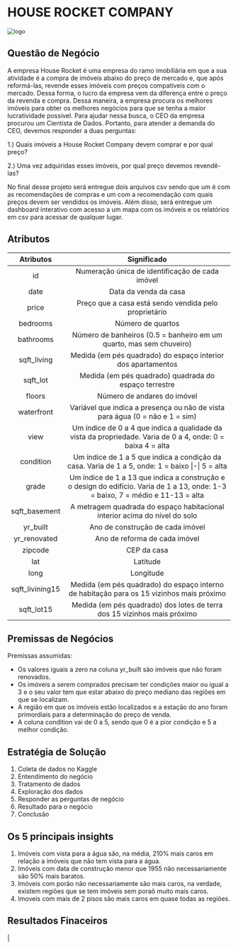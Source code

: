 # HOUSE ROCKET COMPANY

<img src="https://github.com/jefferson-datascience/project_insight_house_rocket/blob/main/images/house_rocket.jpg" alt="logo" style="zoom: 90%;" />

## Questão de Negócio

A empresa House Rocket é uma empresa do ramo imobiliária em que a sua atividade é a compra de imóveis abaixo do preço de mercado e, que após reformá-las, revende esses imóveis com preços compatíveis com o mercado. Dessa forma, o lucro da empresa vem da diferença entre o preço da revenda e compra. Dessa maneira, a empresa procura os melhores imóveis para obter os melhores negócios para que se tenha a maior lucratividade possível. Para ajudar nessa busca, o CEO da empresa procurou um Cientista de Dados. Portanto, para atender a demanda do CEO, devemos responder a duas perguntas:

1.) Quais imóveis a House Rocket Company devem comprar e por qual preço?

2.) Uma vez adquiridas esses imóveis, por qual preço devemos revendê-las?

No final desse projeto será entregue dois arquivos csv sendo que um é com as recomendações de compras e um com a recomendação com quais preços devem ser vendidos os imóveis. Além disso, será entregue um dashboard interativo com acesso a um mapa com os imóveis e os relatórios em csv para acessar de qualquer lugar.

## Atributos

|    Atributos    |                         Significado                          |
| :-------------: | :----------------------------------------------------------: |
|       id        |       Numeração única de identificação de cada imóvel        |
|      date       |                    Data da venda da casa                     |
|      price      |    Preço que a casa está sendo vendida pelo proprietário     |
|    bedrooms     |                      Número de quartos                       |
|    bathrooms    | Número de banheiros (0.5 = banheiro em um quarto, mas sem chuveiro) |
|   sqft_living   | Medida (em pés quadrado) do espaço interior dos apartamentos |
|    sqft_lot     |     Medida (em pés quadrado) quadrada do espaço terrestre     |
|     floors      |                 Número de andares do imóvel                  |
|   waterfront    | Variável que indica a presença ou não de vista para água (0 = não e 1 = sim) |
|      view       | Um índice de 0 a 4 que indica a qualidade da vista da propriedade. Varia de 0 a 4, onde: 0 = baixa  4 = alta |
|    condition    | Um índice de 1 a 5 que indica a condição da casa. Varia de 1 a 5, onde: 1 = baixo \|-\| 5 = alta |
|      grade      | Um índice de 1 a 13 que indica a construção e o design do edifício. Varia de 1 a 13, onde: 1-3 = baixo, 7 = médio e 11-13 = alta |
|  sqft_basement  | A metragem quadrada do espaço habitacional interior acima do nível do solo |
|    yr_built     |               Ano de construção de cada imóvel               |
|  yr_renovated   |                Ano de reforma de cada imóvel                 |
|     zipcode     |                         CEP da casa                          |
|       lat       |                           Latitude                           |
|      long       |                          Longitude                           |
| sqft_livining15 | Medida (em pés quadrado) do espaço interno de habitação para os 15 vizinhos mais próximo |
|   sqft_lot15    | Medida (em pés quadrado) dos lotes de terra dos 15 vizinhos mais próximo |


## Premissas de Negócios

Premissas assumidas:

* Os valores iguais a zero na coluna yr_built são imóveis que não foram renovados.
* Os imóveis a serem comprados precisam ter condições maior ou igual a 3 e o seu valor tem que estar abaixo do preço mediano das regiões em que se localizam.
* A região em que os imóveis estão localizados e a estação do ano foram primordiais para a determinação do preço de venda.
* A coluna condition vai de 0 a 5, sendo que 0 é a pior condição e 5 a melhor condição.

    
## Estratégia de Solução

1. Coleta de dados no Kaggle
2. Entendimento do negócio
3. Tratamento de dados
4. Exploração dos dados
5. Responder as perguntas de negócio
6. Resultado para o negócio
7. Conclusão

## Os 5 principais insights

1. Imóveis com vista para a água são, na média, 210% mais caros em relação a imóveis que não tem vista para a água.
2. Imóveis com data de construção menor que 1955 não necessariamente são 50% mais baratos.
3. Imóveis com porão não necessariamente são mais caros, na verdade, existem regiões que se tem imóveis sem poraõ muito mais caros.
4. Imoveis com mais de 2 pisos são mais caros em quase todas as regiões.

## Resultados Finaceiros

| 


